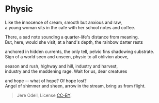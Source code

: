 # Physic

Like the innocence of cream, smooth but anxious and raw,  
a young woman sits in the cafe with her school notes and coffee.

There, a sad note sounding a quarter-life's distance from meaning.  
But, here, would she visit, at a hand's depth, the rainbow darter rests

anchored in hidden currents, the only tell, pelvic fins shadowing substrate.  
Sign of a world seen and unseen, physic to all oblivion above,

season and rush, highway and hill, industry and harvest,  
industry and the maddening rage. Wait for us, dear creatures

and hope -- what of hope? Of hope lost?  
Angel of shimmer and sheen, arrow in the stream, bring us from flight.


>Jere Odell, License [CC-BY](https://creativecommons.org/licenses/by/4.0/).
